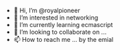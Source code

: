 - 👋 Hi, I’m @royalpioneer
- 👀 I’m interested in networking
- 🌱 I’m currently learning ecmascript
- 💞️ I’m looking to collaborate on ...
- 📫 How to reach me ... by the emial

<!---
royalpioneer/royalpioneer is a ✨ special ✨ repository because its `README.md` (this file) appears on your GitHub profile.
You can click the Preview link to take a look at your changes.
--->
